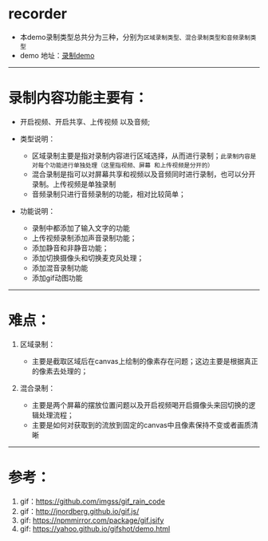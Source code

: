 # recorder
  - 本demo录制类型总共分为三种，分别为`区域录制类型、混合录制类型和音频录制类型`
  - demo 地址：[录制demo](https://he-juan.github.io/RecordVideo/recordProgram/index.html)

-----
# 录制内容功能主要有： 
  - 开启视频、开启共享、上传视频 以及音频;
   
  - 类型说明：
      -  区域录制主要是指对录制内容进行区域选择，从而进行录制；`此录制内容是对每个功能进行单独处理（这里指视频、屏幕 和上传视频是分开的）`
      -  混合录制是指可以对屏幕共享和视频以及音频同时进行录制，也可以分开录制。上传视频是单独录制
      -  音频录制只进行音频录制的功能，相对比较简单；
  - 功能说明：
      - 录制中都添加了输入文字的功能
      - 上传视频录制添加声音录制功能； 
      - 添加静音和非静音功能；
      - 添加切换摄像头和切换麦克风处理；   
      - 添加混音录制功能
      - 添加gif动图功能
   
  -------
  
# 难点：
  1. 区域录制：
     - 主要是截取区域后在canvas上绘制的像素存在问题；这边主要是根据真正的像素去处理的；
 
  2. 混合录制：
     - 主要是两个屏幕的摆放位置问题以及开启视频喝开启摄像头来回切换的逻辑处理流程； 
     - 主要是如何对获取到的流放到固定的canvas中且像素保持不变或者画质清晰     
 
 
 -------------
 
 # 参考：
  1. gif：https://github.com/imgss/gif_rain_code
  2. gif：http://jnordberg.github.io/gif.js/
  3. gif: https://npmmirror.com/package/gif.jsify
  4. gif: https://yahoo.github.io/gifshot/demo.html
   